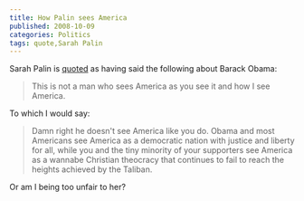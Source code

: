 ```yaml
---
title: How Palin sees America
published: 2008-10-09
categories: Politics
tags: quote,Sarah Palin
---
```


Sarah Palin is <a href="http://www.nytimes.com/2008/10/08/opinion/08wed1.html">quoted</a>
as having said the following about Barack Obama:

> This is not a man who sees America as you see it and how I see America.

To which I would say:

> Damn right he doesn't see America like you do.  Obama and most Americans see America as
> a democratic nation with justice and liberty for all, while you and the tiny minority of
> your supporters see America as a wannabe Christian theocracy that continues to fail to
> reach the heights achieved by the Taliban.

Or am I being too unfair to her?
